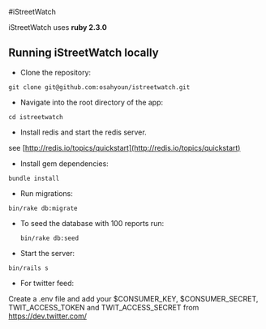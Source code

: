 #iStreetWatch

iStreetWatch uses __ruby 2.3.0__

## Running iStreetWatch locally

* Clone the repository:

 `git clone git@github.com:osahyoun/istreetwatch.git`

* Navigate into the root directory of the app:

 `cd istreetwatch`

* Install redis and start the redis server.

 see [http://redis.io/topics/quickstart](http://redis.io/topics/quickstart)

* Install gem dependencies:

 `bundle install`

* Run migrations:

 `bin/rake db:migrate`

* To seed the database with 100 reports run:

  `bin/rake db:seed`

* Start the server:

 `bin/rails s`

 * For twitter feed:

  Create a .env file and add your $CONSUMER_KEY, $CONSUMER_SECRET, TWIT_ACCESS_TOKEN and TWIT_ACCESS_SECRET from https://dev.twitter.com/
